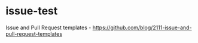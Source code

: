 # issue-test
Issue and Pull Request templates - https://github.com/blog/2111-issue-and-pull-request-templates
